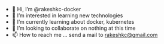 - 👋 Hi, I’m @rakeshkc-docker
- 👀 I’m interested in learning new technologies
- 🌱 I’m currently learning about docker, kubernetes
- 💞️ I’m looking to collaborate on nothing at this time
- 📫 How to reach me ... send a mail to rakeshkc@gmail.com

<!---
rakeshkc-docker/rakeshkc-docker is a ✨ special ✨ repository because its `README.md` (this file) appears on your GitHub profile.
You can click the Preview link to take a look at your changes.
--->
